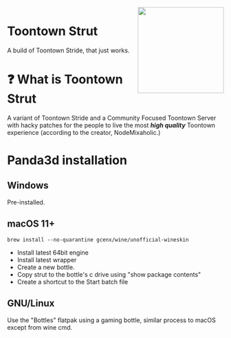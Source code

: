 <img src="resources/phase_3/etc/icon.ico" align="right" width="200"/>

# Toontown Strut
A build of Toontown Stride, that just works.

# ❓ What is Toontown Strut
A variant of Toontown Stride and a Community Focused Toontown Server with hacky patches for the people to live the most ***high quality*** Toontown experience (according to the creator, NodeMixaholic.)

# Panda3d installation

## Windows
Pre-installed.

## macOS 11+
```
brew install --no-quarantine gcenx/wine/unofficial-wineskin
```
* Install latest 64bit engine
* Install latest wrapper
* Create a new bottle.
* Copy strut to the bottle's c drive using "show package contents"
* Create a shortcut to the Start batch file

## GNU/Linux

Use the "Bottles" flatpak using a gaming bottle, similar process to macOS except from wine cmd.
